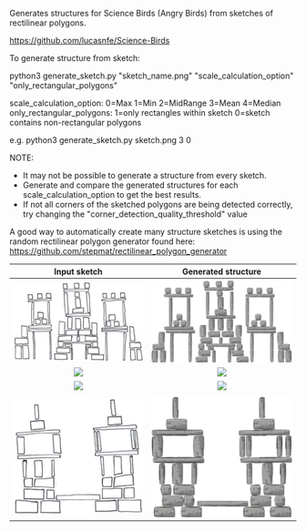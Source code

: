 Generates structures for Science Birds (Angry Birds) from sketches of rectilinear polygons.

https://github.com/lucasnfe/Science-Birds

To generate structure from sketch:

python3 generate_sketch.py "sketch_name.png" "scale_calculation_option" "only_rectangular_polygons"

scale_calculation_option:       0=Max  1=Min  2=MidRange  3=Mean  4=Median
only_rectangular_polygons:      1=only rectangles within sketch  0=sketch contains non-rectangular polygons

e.g. 
python3 generate_sketch.py sketch.png 3 0

NOTE:
-   It may not be possible to generate a structure from every sketch.
-   Generate and compare the generated structures for each scale_calculation_option to get the best results.
-   If not all corners of the sketched polygons are being detected correctly, try changing the "corner_detection_quality_threshold" value

A good way to automatically create many structure sketches is using the random rectilinear polygon generator found here:
https://github.com/stepmat/rectilinear_polygon_generator


Input sketch | Generated structure
:-------------------------:|:-------------------------:
![](/Examples/ex1a.jpg) | ![](/Examples/ex1b.png)
![](/Examples/ex2a.jpg) | ![](/Examples/ex2b.jpg)
![](/Examples/ex3a.jpg) | ![](/Examples/ex3b.jpg)
![](/Examples/ex4a.jpg) | ![](/Examples/ex4b.png)
